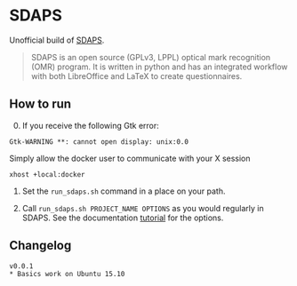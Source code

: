 SDAPS
=======

Unofficial build of [SDAPS](http://sdaps.org/).

> SDAPS is an open source (GPLv3, LPPL) optical mark recognition (OMR) program. It is written in python and has an integrated workflow with both LibreOffice and LaTeX to create questionnaires.


How to run
---------

0. If you receive the following Gtk error:

```
Gtk-WARNING **: cannot open display: unix:0.0
```
Simply allow the docker user to communicate with your X session

```
xhost +local:docker
```

1. Set the `run_sdaps.sh` command in a place on your path.

2. Call `run_sdaps.sh PROJECT_NAME OPTIONS` as you would regularly in SDAPS.  See the documentation [tutorial](http://sdaps.org/Documentation/Tutorial) for the options.  


Changelog
---------
```
v0.0.1
* Basics work on Ubuntu 15.10
```

